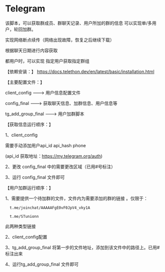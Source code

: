 # Telegram
该脚本，可以获取群成员、群聊天记录、用户所加的群的信息
可以实现单/多用户，轮回加群。

实现网络断点续传（网络出现故障，恢复之后继续下载）

根据聊天日期进行内容获取

都用户时，可以实现 指定用户获取指定群组

【依赖安装：】
  https://docs.telethon.dev/en/latest/basic/installation.html

【主要配置文件：】

client_config ---> 用户信息配置文件

config_final ---> 获取聊天信息、加群信息、用户信息等

tg_add_group_final ---> 用户加群脚本

【获取信息运行顺序：】

1、client_config

  需要手动添加用户api_id api_hash phone
  
  (api_id 获取地址：https://my.telegram.org/auth)
  
2、更改 config_final 中的需要更改区域（已用#号标注）

3、运行 config_final 文件即可

【用户加群运行顺序：】

1、需要提供一个待加群的文件，文件内为需要添加的群的链接 。仅限于：

      t.me/joinchat/AAAAAFgE0vF0JpV4_vky1A
      
      t.me/STunionn
   此两种类型链接

2、client_config配置

3、tg_add_group_final
  将第一步的文件地址，添加到该文件中的路径上。已用#标注出来

4、运行tg_add_group_final 文件即可
